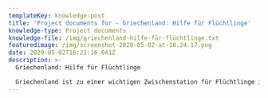 ```yaml
---
templateKey: knowledge-post
title: 'Project documents for - Griechenland: Hilfe für Flüchtlinge'
knowledge-type: Project documents
knowledge-file: /img/griechenland-hilfe-für-flüchtlinge.txt
featuredimage: /img/screenshot-2020-05-02-at-18.24.17.png
date: 2020-05-02T16:21:16.041Z
description: >-
  Griechenland: Hilfe für Flüchtlinge

  Griechenland ist zu einer wichtigen Zwischenstation für Flüchtlinge in Richtung Europa geworden. Die Verhältnisse in den Flüchtlingscamps sind aufgrund der hohen Flüchtlingszahlen oftmals sehr schlecht. Die Gefahr sich ausbreitender Krankheiten wie COVID-19 und zunehmender Gewalt und Kriminalität ist zutiefst besorgniserregend.
---
```

